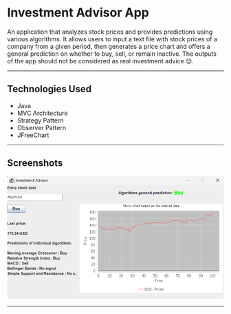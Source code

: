 # Investment Advisor App

An application that analyzes stock prices and provides predictions using various algorithms.
It allows users to input a text file with stock prices of a company from a given period, then generates a price chart and offers a general prediction on whether to buy, sell, or remain inactive.
The outputs of the app should not be considered as real investment advice 😊.

---

## **Technologies Used**

- Java
- MVC Architecture
- Strategy Pattern
- Observer Pattern
- JFreeChart 

---

## **Screenshots**

![App Screenshot](images/appscreen.png)

---
